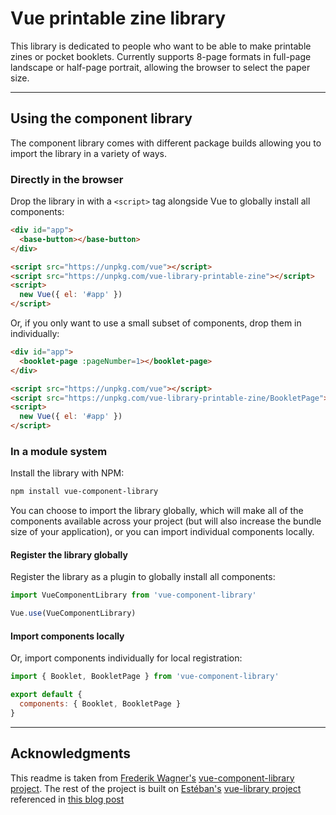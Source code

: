 # Vue printable zine library

This library is dedicated to people who want to be able to make printable zines or pocket booklets. Currently supports 8-page formats in full-page landscape or half-page portrait, allowing the browser to select the paper size.

<!-- ## [Documentation](https://www.vuecomponentlibrary.com)

Read the [docs](https://www.vuecomponentlibrary.com) to learn how to use the vue component library in your web applications or how to create your own component library. -->

---

## Using the component library

The component library comes with different package builds allowing you to import the library in a variety of ways.

### Directly in the browser

Drop the library in with a `<script>` tag alongside Vue to globally install all components:

```html
<div id="app">
  <base-button></base-button>
</div>

<script src="https://unpkg.com/vue"></script>
<script src="https://unpkg.com/vue-library-printable-zine"></script>
<script>
  new Vue({ el: '#app' })
</script>
```

Or, if you only want to use a small subset of components, drop them in individually:

```html
<div id="app">
  <booklet-page :pageNumber=1></booklet-page>
</div>

<script src="https://unpkg.com/vue"></script>
<script src="https://unpkg.com/vue-library-printable-zine/BookletPage"></script>
<script>
  new Vue({ el: '#app' })
</script>
```

### In a module system

Install the library with NPM:

```bash
npm install vue-component-library
```

You can choose to import the library globally, which will make all of the components available across your project (but will also increase the bundle size of your application), or you can import individual components locally.

#### Register the library globally

Register the library as a plugin to globally install all components:

```js
import VueComponentLibrary from 'vue-component-library'

Vue.use(VueComponentLibrary)
```

#### Import components locally

Or, import components individually for local registration:

```js
import { Booklet, BookletPage } from 'vue-component-library'

export default {
  components: { Booklet, BookletPage }
}
```

---

## Acknowledgments

This readme is taken from [Frederik Wagner's](https://github.com/frederikwagner) [vue-component-library project](https://github.com/frederikwagner/vue-component-library). The rest of the project is built on [Estéban's](https://github.com/Barbapapazes) [vue-library project](https://github.com/barbapapazes/vue-library) referenced in [this blog post](https://soubiran.dev/posts/the-simplest-method-to-create-a-vue-js-component-library)
